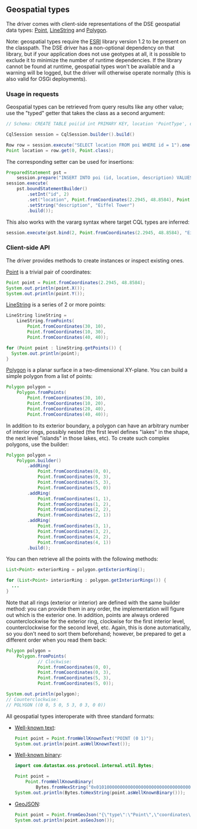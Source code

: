 ## Geospatial types

The driver comes with client-side representations of the DSE geospatial data types: [Point],
[LineString] and [Polygon].

Note: geospatial types require the [ESRI] library version 1.2 to be present on the classpath. The 
DSE driver has a non-optional dependency on that library, but if your application does not use
geotypes at all, it is possible to exclude it to minimize the number of runtime dependencies. If the 
library cannot be found at runtime, geospatial types won't be available and a warning will be 
logged, but the driver will otherwise operate normally (this is also valid for OSGi deployments).

### Usage in requests

Geospatial types can be retrieved from query results like any other value; use the "typed" getter
that takes the class as a second argument: 

```java
// Schema: CREATE TABLE poi(id int PRIMARY KEY, location 'PointType', description text);

CqlSession session = CqlSession.builder().build()

Row row = session.execute("SELECT location FROM poi WHERE id = 1").one();
Point location = row.get(0, Point.class);
```

The corresponding setter can be used for insertions:

```java
PreparedStatement pst =
    session.prepare("INSERT INTO poi (id, location, description) VALUES (?, ?, ?)");
session.execute(
    pst.boundStatementBuilder()
        .setInt("id", 2)
        .set("location", Point.fromCoordinates(2.2945, 48.8584), Point.class)
        .setString("description", "Eiffel Tower")
        .build());
```

This also works with the vararg syntax where target CQL types are inferred:

```java
session.execute(pst.bind(2, Point.fromCoordinates(2.2945, 48.8584), "Eiffel Tower"));
``` 

### Client-side API

The driver provides methods to create instances or inspect existing ones.

[Point] is a trivial pair of coordinates:

```java
Point point = Point.fromCoordinates(2.2945, 48.8584);
System.out.println(point.X());
System.out.println(point.Y());
```

[LineString] is a series of 2 or more points: 

```java
LineString lineString =
    LineString.fromPoints(
        Point.fromCoordinates(30, 10),
        Point.fromCoordinates(10, 30),
        Point.fromCoordinates(40, 40));

for (Point point : lineString.getPoints()) {
  System.out.println(point);
}
```

[Polygon] is a planar surface in a two-dimensional XY-plane. You can build a simple polygon from a
list of points:

```java
Polygon polygon =
    Polygon.fromPoints(
        Point.fromCoordinates(30, 10),
        Point.fromCoordinates(10, 20),
        Point.fromCoordinates(20, 40),
        Point.fromCoordinates(40, 40));
```
 
In addition to its exterior boundary, a polygon can have an arbitrary number of interior rings,
possibly nested (the first level defines "lakes" in the shape, the next level "islands" in those
lakes, etc). To create such complex polygons, use the builder:

```java
Polygon polygon =
    Polygon.builder()
        .addRing(
            Point.fromCoordinates(0, 0),
            Point.fromCoordinates(0, 3),
            Point.fromCoordinates(5, 3),
            Point.fromCoordinates(5, 0))
        .addRing(
            Point.fromCoordinates(1, 1),
            Point.fromCoordinates(1, 2),
            Point.fromCoordinates(2, 2),
            Point.fromCoordinates(2, 1))
        .addRing(
            Point.fromCoordinates(3, 1),
            Point.fromCoordinates(3, 2),
            Point.fromCoordinates(4, 2),
            Point.fromCoordinates(4, 1))
        .build();
```

You can then retrieve all the points with the following methods:

```java
List<Point> exteriorRing = polygon.getExteriorRing();

for (List<Point> interiorRing : polygon.getInteriorRings()) {
  ...
}
```

Note that all rings (exterior or interior) are defined with the same builder method: you can provide
them in any order, the implementation will figure out which is the exterior one. In addition, points
are always ordered counterclockwise for the exterior ring, clockwise for the first interior level,
counterclockwise for the second level, etc. Again, this is done automatically, so you don't need to
sort them beforehand; however, be prepared to get a different order when you read them back:

```java
Polygon polygon =
    Polygon.fromPoints(
            // Clockwise:
            Point.fromCoordinates(0, 0),
            Point.fromCoordinates(0, 3),
            Point.fromCoordinates(5, 3),
            Point.fromCoordinates(5, 0));

System.out.println(polygon);
// Counterclockwise:
// POLYGON ((0 0, 5 0, 5 3, 0 3, 0 0))
```

All geospatial types interoperate with three standard formats:

* [Well-known text]\:

    ```java
    Point point = Point.fromWellKnownText("POINT (0 1)");
    System.out.println(point.asWellKnownText());
    ```

* [Well-known binary]\:

    ```java
    import com.datastax.oss.protocol.internal.util.Bytes;

    Point point =
        Point.fromWellKnownBinary(
            Bytes.fromHexString("0x01010000000000000000000000000000000000f03f"));
    System.out.println(Bytes.toHexString(point.asWellKnownBinary()));
    ```

* [GeoJSON]\:

    ```java
    Point point = Point.fromGeoJson("{\"type\":\"Point\",\"coordinates\":[0.0,1.0]}");
    System.out.println(point.asGeoJson());
    ```

[ESRI]: https://github.com/Esri/geometry-api-java

[LineString]: https://docs.datastax.com/en/drivers/java/4.3/com/datastax/dse/driver/api/core/data/geometry/LineString.html
[Point]:      https://docs.datastax.com/en/drivers/java/4.3/com/datastax/dse/driver/api/core/data/geometry/Point.html
[Polygon]:    https://docs.datastax.com/en/drivers/java/4.3/com/datastax/dse/driver/api/core/data/geometry/Polygon.html

[Well-known text]: https://en.wikipedia.org/wiki/Well-known_text
[Well-known binary]: https://en.wikipedia.org/wiki/Well-known_text#Well-known_binary
[GeoJSON]: https://tools.ietf.org/html/rfc7946
